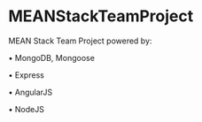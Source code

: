 MEANStackTeamProject
====================

MEAN Stack Team Project powered by:

•	MongoDB, Mongoose

•	Express

•	AngularJS

•	NodeJS
